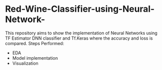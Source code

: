 # Red-Wine-Classifier-using-Neural-Network-
This repository aims to show the implementation of Neural Networks using TF Estimator DNN classifier and Tf.Keras where the accuracy and loss is compared. 
Steps Performed:
- EDA
- Model implementation
- Visualization
